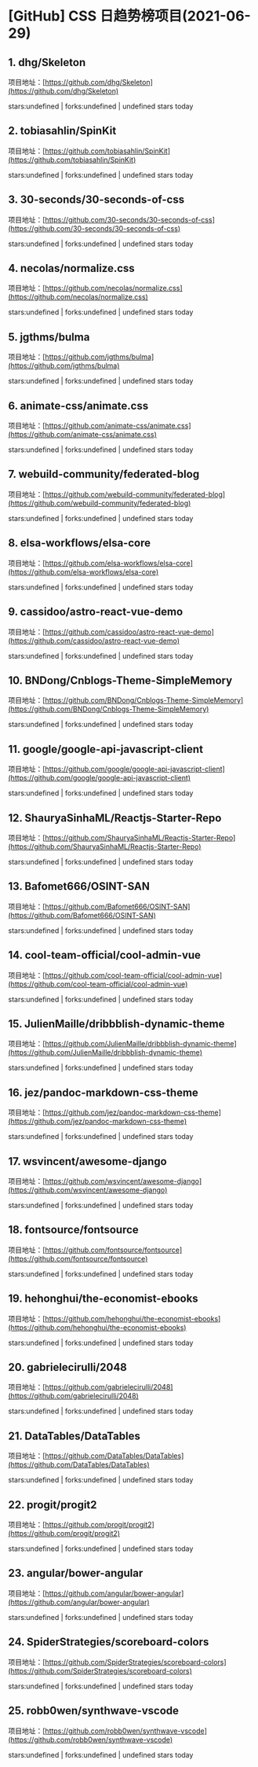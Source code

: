 # [GitHub] CSS 日趋势榜项目(2021-06-29)

## 1. dhg/Skeleton 

项目地址：[https://github.com/dhg/Skeleton](https://github.com/dhg/Skeleton)

stars:undefined | forks:undefined | undefined stars today 



## 2. tobiasahlin/SpinKit 

项目地址：[https://github.com/tobiasahlin/SpinKit](https://github.com/tobiasahlin/SpinKit)

stars:undefined | forks:undefined | undefined stars today 



## 3. 30-seconds/30-seconds-of-css 

项目地址：[https://github.com/30-seconds/30-seconds-of-css](https://github.com/30-seconds/30-seconds-of-css)

stars:undefined | forks:undefined | undefined stars today 



## 4. necolas/normalize.css 

项目地址：[https://github.com/necolas/normalize.css](https://github.com/necolas/normalize.css)

stars:undefined | forks:undefined | undefined stars today 



## 5. jgthms/bulma 

项目地址：[https://github.com/jgthms/bulma](https://github.com/jgthms/bulma)

stars:undefined | forks:undefined | undefined stars today 



## 6. animate-css/animate.css 

项目地址：[https://github.com/animate-css/animate.css](https://github.com/animate-css/animate.css)

stars:undefined | forks:undefined | undefined stars today 



## 7. webuild-community/federated-blog 

项目地址：[https://github.com/webuild-community/federated-blog](https://github.com/webuild-community/federated-blog)

stars:undefined | forks:undefined | undefined stars today 



## 8. elsa-workflows/elsa-core 

项目地址：[https://github.com/elsa-workflows/elsa-core](https://github.com/elsa-workflows/elsa-core)

stars:undefined | forks:undefined | undefined stars today 



## 9. cassidoo/astro-react-vue-demo 

项目地址：[https://github.com/cassidoo/astro-react-vue-demo](https://github.com/cassidoo/astro-react-vue-demo)

stars:undefined | forks:undefined | undefined stars today 



## 10. BNDong/Cnblogs-Theme-SimpleMemory 

项目地址：[https://github.com/BNDong/Cnblogs-Theme-SimpleMemory](https://github.com/BNDong/Cnblogs-Theme-SimpleMemory)

stars:undefined | forks:undefined | undefined stars today 



## 11. google/google-api-javascript-client 

项目地址：[https://github.com/google/google-api-javascript-client](https://github.com/google/google-api-javascript-client)

stars:undefined | forks:undefined | undefined stars today 



## 12. ShauryaSinhaML/Reactjs-Starter-Repo 

项目地址：[https://github.com/ShauryaSinhaML/Reactjs-Starter-Repo](https://github.com/ShauryaSinhaML/Reactjs-Starter-Repo)

stars:undefined | forks:undefined | undefined stars today 



## 13. Bafomet666/OSINT-SAN 

项目地址：[https://github.com/Bafomet666/OSINT-SAN](https://github.com/Bafomet666/OSINT-SAN)

stars:undefined | forks:undefined | undefined stars today 



## 14. cool-team-official/cool-admin-vue 

项目地址：[https://github.com/cool-team-official/cool-admin-vue](https://github.com/cool-team-official/cool-admin-vue)

stars:undefined | forks:undefined | undefined stars today 



## 15. JulienMaille/dribbblish-dynamic-theme 

项目地址：[https://github.com/JulienMaille/dribbblish-dynamic-theme](https://github.com/JulienMaille/dribbblish-dynamic-theme)

stars:undefined | forks:undefined | undefined stars today 



## 16. jez/pandoc-markdown-css-theme 

项目地址：[https://github.com/jez/pandoc-markdown-css-theme](https://github.com/jez/pandoc-markdown-css-theme)

stars:undefined | forks:undefined | undefined stars today 



## 17. wsvincent/awesome-django 

项目地址：[https://github.com/wsvincent/awesome-django](https://github.com/wsvincent/awesome-django)

stars:undefined | forks:undefined | undefined stars today 



## 18. fontsource/fontsource 

项目地址：[https://github.com/fontsource/fontsource](https://github.com/fontsource/fontsource)

stars:undefined | forks:undefined | undefined stars today 



## 19. hehonghui/the-economist-ebooks 

项目地址：[https://github.com/hehonghui/the-economist-ebooks](https://github.com/hehonghui/the-economist-ebooks)

stars:undefined | forks:undefined | undefined stars today 



## 20. gabrielecirulli/2048 

项目地址：[https://github.com/gabrielecirulli/2048](https://github.com/gabrielecirulli/2048)

stars:undefined | forks:undefined | undefined stars today 



## 21. DataTables/DataTables 

项目地址：[https://github.com/DataTables/DataTables](https://github.com/DataTables/DataTables)

stars:undefined | forks:undefined | undefined stars today 



## 22. progit/progit2 

项目地址：[https://github.com/progit/progit2](https://github.com/progit/progit2)

stars:undefined | forks:undefined | undefined stars today 



## 23. angular/bower-angular 

项目地址：[https://github.com/angular/bower-angular](https://github.com/angular/bower-angular)

stars:undefined | forks:undefined | undefined stars today 



## 24. SpiderStrategies/scoreboard-colors 

项目地址：[https://github.com/SpiderStrategies/scoreboard-colors](https://github.com/SpiderStrategies/scoreboard-colors)

stars:undefined | forks:undefined | undefined stars today 



## 25. robb0wen/synthwave-vscode 

项目地址：[https://github.com/robb0wen/synthwave-vscode](https://github.com/robb0wen/synthwave-vscode)

stars:undefined | forks:undefined | undefined stars today 



